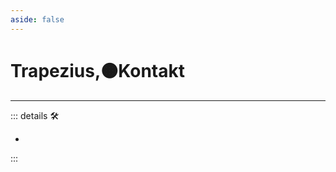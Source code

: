 ```yaml
---
aside: false
---
```

# Trapezius,🟠Kontakt

---

<!-- =================================================== -->
<!-- =================================================== -->
<!-- =================================================== -->
<!-- =================================================== -->
<!-- =================================================== -->
::: details 🛠

-

:::
